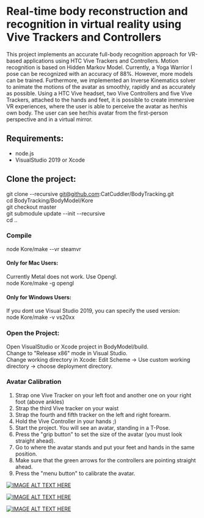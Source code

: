 # Real-time body reconstruction and recognition in virtual reality using Vive Trackers and Controllers

This project implements an accurate full-body recognition approach for VR-based applications using HTC Vive Trackers and Controllers. Motion recognition is based on Hidden Markov Model. Currently, a Yoga Warrior I pose can be recognized with an accuracy of 88%. However, more models can be trained. Furthermore, we implemented an Inverse Kinematics solver to animate the motions of the avatar as smoothly, rapidly and as accurately as possible. Using a HTC Vive headset, two Vive Controllers and five Vive Trackers, attached to the hands and feet, it is possible to create immersive VR experiences, where the user is able to perceive the avatar as her/his own body. The user can see her/his avatar from the first-person perspective and in a virtual mirror.

## Requirements:
- node.js
- VisualStudio 2019 or Xcode

## Clone the project:
git clone --recursive git@github.com:CatCuddler/BodyTracking.git <br />
cd BodyTracking/BodyModel/Kore <br />
git checkout master <br />
git submodule update --init --recursive <br />
cd .. <br />

### Compile
node Kore/make --vr steamvr

#### Only for Mac Users:
Currently Metal does not work. Use Opengl. <br />
node Kore/make -g opengl

#### Only for Windows Users:
If you dont use Visual Studio 2019, you can specify the used version: <br />
node Kore/make -v vs20xx

### Open the Project:
Open VisualStudio or Xcode project in BodyModel/build. <br />
Change to "Release x86" mode in Visual Studio. <br />
Change working directory in Xcode: Edit Scheme -> Use custom working directory -> choose deployment directory.

### Avatar Calibration
1. Strap one Vive Tracker on your left foot and another one on your right foot (above ankles)
2. Strap the third Vive tracker on your waist
3. Strap the fourth and fifth tracker on the left and right forearm.
4. Hold the Vive Controller in your hands ;)
5. Start the project. You will see an avatar, standing in a T-Pose.
6. Press the "grip button" to set the size of the avatar (you must look straight ahead).
7. Go to where the avatar stands and put your feet and hands in the same position.
8. Make sure that the green arrows for the controllers are pointing straight ahead.
9. Press the "menu button" to calibrate the avatar.

[![IMAGE ALT TEXT HERE](https://img.youtube.com/vi/x4SS8_-XY38/0.jpg)](https://youtu.be/x4SS8_-XY38)

[![IMAGE ALT TEXT HERE](https://img.youtube.com/vi/F6yFdpnhhoo/0.jpg)](https://youtu.be/F6yFdpnhhoo)

[![IMAGE ALT TEXT HERE](https://img.youtube.com/vi/q-yKLtrTodA/0.jpg)](https://youtu.be/q-yKLtrTodA)
